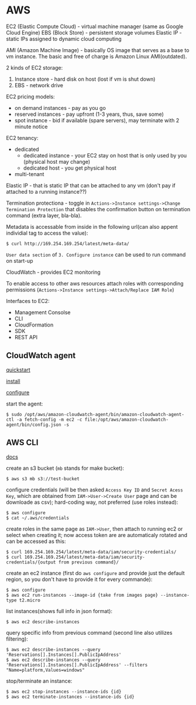 # AWS

EC2 (Elastic Compute Cloud) - virtual machine manager (same as Google Cloud Engine)
EBS (Block Store) - persistent storage volumes
Elastic IP - static IPs assigned to dynamic cloud computing

AMI (Amazon Machine Image) - basically OS image that serves as a base to vm instance.
The basic and free of charge is Amazon Linux AMI(outdated).

2 kinds of EC2 storage:
1. Instance store - hard disk on host (lost if vm is shut down)
2. EBS - network drive

EC2 pricing models:
+ on demand instances - pay as you go
+ reserved instances - pay upfront (1-3 years, thus, save some)
+ spot instance - bid if available (spare servers), may terminate with
2 minute notice

EC2 tenancy:
+ dedicated
	+ dedicated instance - your EC2 stay on host that is only used by you
	(physical host may change)
	+ dedicated host - you get physical host
+ multi-tenant

Elastic IP - that is static IP that can be attached to any vm (don't pay if
attached to a running instance??)

Termination protectiona - toggle in `Actions->Instance settings->Change
 Termination Protection` that disables the confirmation button on termination
command (extra layer, bla-bla).

Metadata is accessable from inside in the following url(can also appent
individial tag to access the value):
```shell
$ curl http://169.254.169.254/latest/meta-data/
```

`User data section` of `3. Configure instance` can be used to run command on
start-up

CloudWatch - provides EC2 monitoring

To enable access to other aws resources attach roles with corresponding
permissions (`Actions->Instance settings->Attach/Replace IAM Role`)

Interfaces to EC2:
+ Management Consolse
+ CLI
+ CloudFormation
+ SDK
+ REST API

## CloudWatch agent

[quickstart](https://docs.aws.amazon.com/AmazonCloudWatch/latest/logs/QuickStartEC2Instance.html)

[install](https://docs.aws.amazon.com/AmazonCloudWatch/latest/monitoring/install-CloudWatch-Agent-on-EC2-Instance.html)

[configure](https://docs.aws.amazon.com/AmazonCloudWatch/latest/monitoring/create-cloudwatch-agent-configuration-file-wizard.html)

start the agent:
```shell
$ sudo /opt/aws/amazon-cloudwatch-agent/bin/amazon-cloudwatch-agent-ctl -a fetch-config -m ec2 -c file:/opt/aws/amazon-cloudwatch-agent/bin/config.json -s
```

## AWS CLI

[docs](https://docs.aws.amazon.com/cli/index.html)

create an s3 bucket (`mb` stands for make bucket):
```shell
$ aws s3 mb s3://test-bucket
```

configure credentials (will be then asked `Access Key ID` and
`Secret Acess Key`, which are obtained from `IAM->User->Create User` page and
can be downloade as csv); hard-coding way, not preferred (use roles instead):
```shell
$ aws configure
$ cat ~/.aws/credentials
```

create roles in the same page as `IAM->User`, then attach to running ec2 or
select when creating it; now access token are are automaticaly rotated and
can be accessed as this:
```shell
$ curl 169.254.169.254/latest/meta-data/iam/security-credentials/
$ curl 169.254.169.254/latest/meta-data/iam/security-credentials/{output from previous command}/
```

create an ec2 instance (first do `aws configure` and provide just the default
region, so you don't have to provide it for every commande):
```shell
$ aws configure
$ aws ec2 run-instances --image-id {take from images page} --instance-type t2.micro
```

list instances(shows full info in json format):
```shell
$ aws ec2 describe-instances
```

query specific info from previous command (second line also utilizes filtering):
```shell
$ aws ec2 describe-instances --query 'Reservations[].Instances[].PublicIpAddress'
$ aws ec2 describe-instances --query 'Reservations[].Instances[].PublicIpAddress' --filters "Name=platform,Values=windows"
```

stop/terminate an instance:
```shell
$ aws ec2 stop-instances --instance-ids {id}
$ aws ec2 terminate-instances --instance-ids {id}
```
